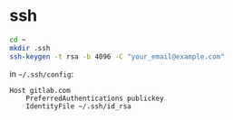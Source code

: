 # ssh

```bash
cd ~
mkdir .ssh
ssh-keygen -t rsa -b 4096 -C "your_email@example.com"
```

in `~/.ssh/config`:
```
Host gitlab.com
    PreferredAuthentications publickey
    IdentityFile ~/.ssh/id_rsa
```
